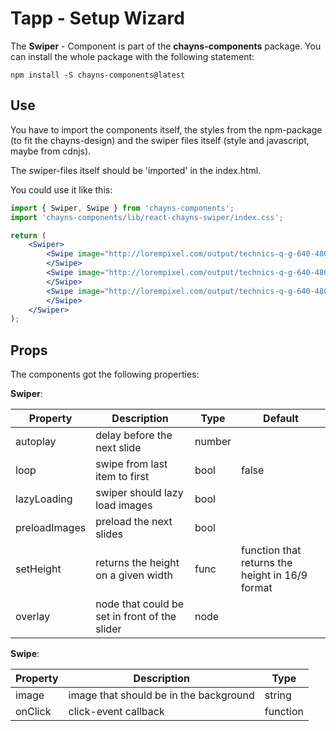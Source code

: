 # Tapp - Setup Wizard #

The **Swiper** - Component is part of the **chayns-components** package. You can install the whole package with the following statement:

    npm install -S chayns-components@latest

## Use ##


You have to import the components itself, the styles from the npm-package (to fit the chayns-design) and the swiper files itself (style and javascript, maybe from cdnjs).

The swiper-files itself should be 'imported' in the index.html.

You could use it like this:
```jsx
import { Swiper, Swipe } from 'chayns-components';
import 'chayns-components/lib/react-chayns-swiper/index.css';

return (
    <Swiper>
        <Swipe image="http://lorempixel.com/output/technics-q-g-640-480-1.jpg">
        </Swipe>
        <Swipe image="http://lorempixel.com/output/technics-q-g-640-480-7.jpg">
        </Swipe>
        <Swipe image="http://lorempixel.com/output/technics-q-g-640-480-4.jpg">
        </Swipe>
    </Swiper>
);
```


## Props ##
The components got the following properties:


**Swiper**:

| Property   | Description                                                                                        | Type   | Default |
|------------|-----------------------------------------------------------------------------------------------------|--------|-------|
| autoplay | delay before the next slide | number |        |
| loop | swipe from last item to first | bool | false |
| lazyLoading | swiper should lazy load images | bool |  |
| preloadImages | preload the next slides | bool |  |
| setHeight | returns the height on a given width | func | function that returns the height in 16/9 format |
| overlay | node that could be set in front of the slider | node |  |



**Swipe**:

| Property   | Description                                                                                        | Type   |
|------------|-----------------------------------------------------------------------------------------------------|--------|
| image | image that should be in the background  | string |
| onClick | click-event callback  | function |